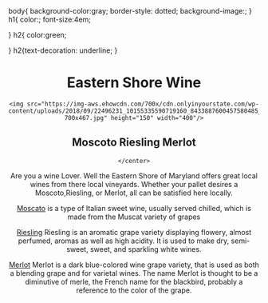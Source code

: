 
<html lang="en">
<head>
  <meta charset="UTF-8">
  
  <meta http-equiv="X-UA-Compatible" content="ie=edge"> 
  <title>Eastern Shore Wine</title>
   <link rel="stylesheet" href="styles.css">
   body{
  background-color:gray;
  border-style: dotted;
  background-image:;
}
h1{
  color:;
  font-size:4em;
    
  
}
h2{
  color:green;
  
}
 h2{text-decoration: underline;
}
  
  
   




  

  
  </head>
<body>
  <center>
  <h1>Eastern Shore Wine</h1>
    
    <img src="https://img-aws.ehowcdn.com/700x/cdn.onlyinyourstate.com/wp-content/uploads/2018/09/22496231_10155335590719160_8433887600457580485_o-700x467.jpg" height="150" width="400"/>
    
    
 <h2>
 Moscoto
 Riesling
 Merlot
  </h2> 


    </center>
  
  
  
 <section> <p>Are you a wine Lover. Well the Eastern Shore of Maryland offers great local wines from there local vineyards. Whether your pallet desires a  Moscoto,Riesling, or Merlot, all can be satisfied here locally.
    </p></section>
  
 <section> <p> <a  href="https://www.st-michaels-winery.com/">Moscato</a> is a type of Italian sweet wine, usually served chilled, which is made from the Muscat variety of grapes</p>
   </section>
  
  <section><p><a href="https://www.st-michaels-winery.com/">Riesling</a> Riesling is an aromatic grape variety displaying flowery, almost perfumed, aromas as well as high acidity. It is used to make dry, semi-sweet, sweet, and sparkling white wines.</p>
    </section>
  
  <section>
  <p> <a href="https://www.bordeleauwine.com/">Merlot</a> Merlot is a dark blue-colored wine grape variety, that is used as both a blending grape and for varietal wines. The name Merlot is thought to be a diminutive of merle, the French name for the blackbird, probably a reference to the color of the grape.</p>
 </section>
  
  
  
</body>
</html>

